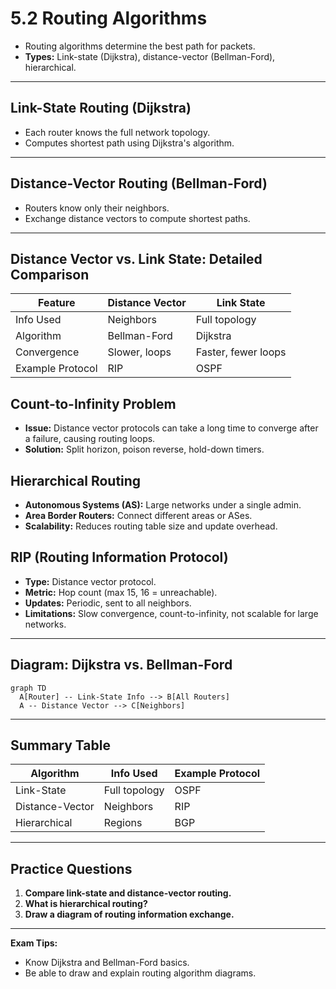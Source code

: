 # 5.2 Routing Algorithms

- Routing algorithms determine the best path for packets.
- **Types:** Link-state (Dijkstra), distance-vector (Bellman-Ford), hierarchical.

---

## Link-State Routing (Dijkstra)
- Each router knows the full network topology.
- Computes shortest path using Dijkstra's algorithm.

---

## Distance-Vector Routing (Bellman-Ford)
- Routers know only their neighbors.
- Exchange distance vectors to compute shortest paths.

---

## Distance Vector vs. Link State: Detailed Comparison
| Feature           | Distance Vector      | Link State         |
|-------------------|---------------------|--------------------|
| Info Used         | Neighbors           | Full topology      |
| Algorithm         | Bellman-Ford        | Dijkstra           |
| Convergence       | Slower, loops       | Faster, fewer loops|
| Example Protocol  | RIP                 | OSPF               |

## Count-to-Infinity Problem
- **Issue:** Distance vector protocols can take a long time to converge after a failure, causing routing loops.
- **Solution:** Split horizon, poison reverse, hold-down timers.

## Hierarchical Routing
- **Autonomous Systems (AS):** Large networks under a single admin.
- **Area Border Routers:** Connect different areas or ASes.
- **Scalability:** Reduces routing table size and update overhead.

## RIP (Routing Information Protocol)
- **Type:** Distance vector protocol.
- **Metric:** Hop count (max 15, 16 = unreachable).
- **Updates:** Periodic, sent to all neighbors.
- **Limitations:** Slow convergence, count-to-infinity, not scalable for large networks.

---

## Diagram: Dijkstra vs. Bellman-Ford
```mermaid
graph TD
  A[Router] -- Link-State Info --> B[All Routers]
  A -- Distance Vector --> C[Neighbors]
```

---

## Summary Table
| Algorithm      | Info Used      | Example Protocol |
|---------------|---------------|------------------|
| Link-State    | Full topology  | OSPF             |
| Distance-Vector| Neighbors     | RIP              |
| Hierarchical  | Regions        | BGP              |

---

## Practice Questions
1. **Compare link-state and distance-vector routing.**
2. **What is hierarchical routing?**
3. **Draw a diagram of routing information exchange.**

---

**Exam Tips:**
- Know Dijkstra and Bellman-Ford basics.
- Be able to draw and explain routing algorithm diagrams. 
